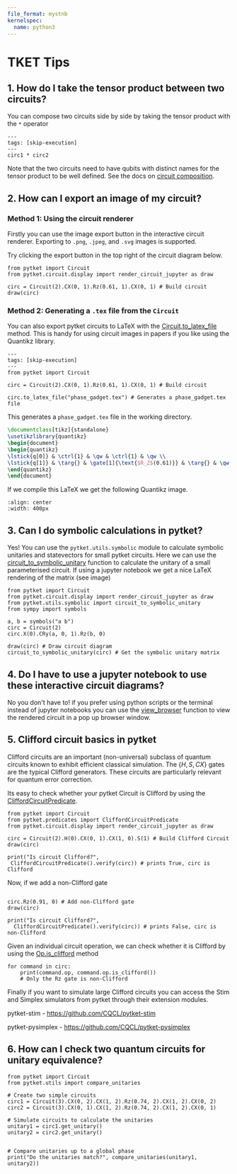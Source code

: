 ```yaml
---
file_format: mystnb
kernelspec:
  name: python3
---
```



# TKET Tips

## 1. How do I take the tensor product between two circuits?

You can compose two circuits side by side by taking the tensor product with the `*` operator

```{code-cell} ipython3
---
tags: [skip-execution]
---
circ1 * circ2 
```

Note that the two circuits need to have qubits with distinct names for the tensor product to be well defined.
See the docs on [circuit composition](https://tket.quantinuum.com/user-guide/manual/manual_circuit.html#composing-circuits).

## 2. How can I export an image of my circuit?

### Method 1: Using the circuit renderer 

Firstly you can use the image export button in the interactive circuit renderer. Exporting to `.png`, `.jpeg`, and `.svg` images is supported.

Try clicking the export button in the top right of the circuit diagram below.

```{code-cell} ipython3
from pytket import Circuit
from pytket.circuit.display import render_circuit_jupyter as draw

circ = Circuit(2).CX(0, 1).Rz(0.61, 1).CX(0, 1) # Build circuit
draw(circ)
```

### Method 2: Generating a `.tex` file from the `Circuit`

You can also export pytket circuits to LaTeX with the [Circuit.to_latex_file](inv:#*.Circuit.to_latex_file) method. This is handy for using circuit images in papers if you like using the Quantikz library.

```{code-cell} ipython3
---
tags: [skip-execution]
---
from pytket import Circuit

circ = Circuit(2).CX(0, 1).Rz(0.61, 1).CX(0, 1) # Build circuit

circ.to_latex_file("phase_gadget.tex") # Generates a phase_gadget.tex file
```

This generates a `phase_gadget.tex` file in the working directory.

```latex
\documentclass[tikz]{standalone}
\usetikzlibrary{quantikz}
\begin{document}
\begin{quantikz}
\lstick{q[0]} & \ctrl{1} & \qw & \ctrl{1} & \qw \\
\lstick{q[1]} & \targ{} & \gate[1]{\text{$R_Z$(0.61)}} & \targ{} & \qw \\
\end{quantikz}
\end{document}
```

If we compile this LaTeX we get the following Quantikz image.


```{image} ./images/phase_gadget_latex.png
:align: center
:width: 400px
```

## 3. Can I do symbolic calculations in pytket?

Yes! You can use the `pytket.utils.symbolic` module to calculate symbolic unitaries and statevectors for small pytket circuits.
Here we can use the [circuit_to_symbolic_unitary](inv:#*.circuit_to_symbolic_unitary) function to calculate the unitary of a small parameterised circuit. If using a jupyter notebook we get a nice LaTeX rendering of the matrix (see image)

```{code-cell} ipython3
from pytket import Circuit
from pytket.circuit.display import render_circuit_jupyter as draw
from pytket.utils.symbolic import circuit_to_symbolic_unitary
from sympy import symbols

a, b = symbols("a b") 
circ = Circuit(2)
circ.X(0).CRy(a, 0, 1).Rz(b, 0) 

draw(circ) # Draw circuit diagram
circuit_to_symbolic_unitary(circ) # Get the symbolic unitary matrix
```

## 4. Do I have to use a jupyter notebook to use these interactive circuit diagrams?

No you don't have to!  if you prefer using python scripts or the terminal instead of jupyter notebooks you can use the [view_browser](inv:#*.CircuitRenderer.view_browser) function to view the rendered circuit in a pop up browser window.

## 5. Clifford circuit basics in pytket

Clifford circuits are an important (non-universal) subclass of quantum circuits known to exhibit efficient classical simulation. The $\{H, S, CX\}$ gates are the typical Clifford generators. These circuits are particularly relevant for quantum error correction.

Its easy to check whether your pytket Circuit is Clifford by using the [CliffordCircuitPredicate](inv:#*.CliffordCircuitPredicate).


```{code-cell} ipython3
from pytket import Circuit
from pytket.predicates import CliffordCircuitPredicate
from pytket.circuit.display import render_circuit_jupyter as draw

circ = Circuit(2).H(0).CX(0, 1).CX(1, 0).S(1) # Build Clifford Circuit
draw(circ)

print("Is circuit Clifford?",
 CliffordCircuitPredicate().verify(circ)) # prints True, circ is Clifford
```
Now, if we add a non-Clifford gate
```{code-cell} ipython3

circ.Rz(0.91, 0) # Add non-Clifford gate
draw(circ)
```


```{code-cell} ipython3
print("Is circuit Clifford?", 
  CliffordCircuitPredicate().verify(circ)) # prints False, circ is non-Clifford
```

Given an individual circuit operation, we can check whether it is Clifford by using the [Op.is_clifford](inv:#*.Op.is_clifford) method



```{code-cell} ipython3
for command in circ:
    print(command.op, command.op.is_clifford())
    # Only the Rz gate is non-Clifford
```

Finally if you want to simulate large Clifford circuits you can access the Stim and Simplex simulators from pytket through their extension modules.

pytket-stim - <https://github.com/CQCL/pytket-stim>

pytket-pysimplex - <https://github.com/CQCL/pytket-pysimplex>


## 6. How can I check two quantum circuits for unitary equivalence?


```{code-cell} ipython3
from pytket import Circuit
from pytket.utils import compare_unitaries

# Create two simple circuits
circ1 = Circuit(3).CX(0, 2).CX(1, 2).Rz(0.74, 2).CX(1, 2).CX(0, 2)
circ2 = Circuit(3).CX(0, 1).CX(1, 2).Rz(0.74, 2).CX(1, 2).CX(0, 1)

# Simulate circuits to calculate the unitaries
unitary1 = circ1.get_unitary()
unitary2 = circ2.get_unitary()


# Compare unitaries up to a global phase
print("Do the unitaries match?", compare_unitaries(unitary1, unitary2))
```









